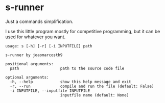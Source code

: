 # s-runner

Just a commands simplification.

I use this little program mostly for competitive programming, but it can be used for whatever you want.

```
usage: s [-h] [-r] [-i INPUTFILE] path

s-runner by joaomarcosth9

positional arguments:
  path                  path to the source code file

optional arguments:
  -h, --help            show this help message and exit
  -r, --run             compile and run the file (default: False)
  -i INPUTFILE, --inputfile INPUTFILE
                        inputfile name (default: None)
```

